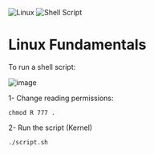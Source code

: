 ![Linux](https://img.shields.io/badge/Linux-FCC624?style=for-the-badge&logo=linux&logoColor=black) ![Shell Script](https://img.shields.io/badge/shell_script-%23121011.svg?style=for-the-badge&logo=gnu-bash&logoColor=white)

# Linux Fundamentals

To run a shell script:

![image](https://user-images.githubusercontent.com/60454486/170837041-07b2b4c0-bc67-4102-b504-f08b50b3bf15.png)

1- Change reading permissions:
```
chmod R 777 .
```

2- Run the script (Kernel)
```
./script.sh
```
